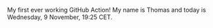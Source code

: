 My first ever working GitHub Action!
My name is Thomas and today is Wednesday, 9 November, 19:25 CET. 
